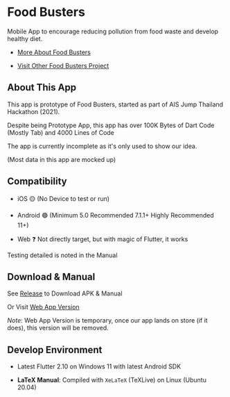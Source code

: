 # Food Busters

Mobile App to encourage reducing pollution from food waste and develop healthy diet.

- [More About Food Busters](https://github.com/Food-Busters)

- [Visit Other Food Busters Project](https://food-busters.github.io/)

## About This App

This app is prototype of Food Busters, started as part of AIS Jump Thailand Hackathon (2021).

Despite being Prototype App, this app has over 100K Bytes of Dart Code (Mostly Tab)
and 4000 Lines of Code

The app is currently incomplete as it's only used to show our idea.

(Most data in this app are mocked up)

## Compatibility

- iOS 🟡 (No Device to test or run)

- Android 🟢 (Minimum 5.0 Recommended 7.1.1+ Highly Recommended 11+)

- Web ❓ Not directly target, but with magic of Flutter, it works

Testing detailed is noted in the Manual

## Download & Manual

See [Release](https://github.com/Food-Busters/food_busters/releases) to Download APK & Manual

Or Visit [Web App Version](https://food-busters-web.vercel.app/)

_Note_: Web App Version is temporary, once our app lands on store (if it does),
this version will be removed.

## Develop Environment

- Latest Flutter 2.10 on Windows 11 with latest Android SDK

- **LaTeX Manual**: Compiled with `XeLaTeX` (TeXLive) on Linux (Ubuntu 20.04)
